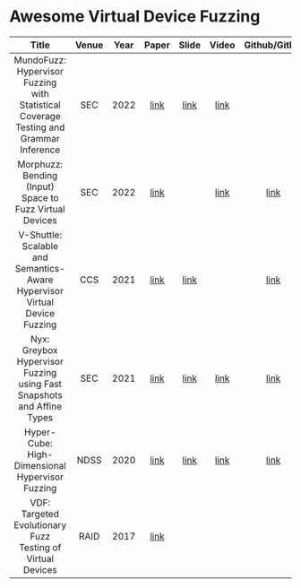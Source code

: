 # Awesome Virtual Device Fuzzing

|                                         Title                                         | Venue | Year  |                                       Paper                                       |                                   Slide                                    |                        Video                        |                                        Github/Gitlab                                         |
| :-----------------------------------------------------------------------------------: | :---: | :---: | :-------------------------------------------------------------------------------: | :------------------------------------------------------------------------: | :-------------------------------------------------: | :------------------------------------------------------------------------------------------: |
| MundoFuzz: Hypervisor Fuzzing with Statistical Coverage Testing and Grammar Inference |  SEC  | 2022  |            [link](https://www.usenix.org/system/files/sec22-myung.pdf)            |     [link](https://www.usenix.org/system/files/sec22_slides-myung.pdf)     | [link](https://www.youtube.com/watch?v=7nGN7Y9duMU) |                                                                                              |
|                Morphuzz: Bending (Input) Space to Fuzz Virtual Devices                |  SEC  | 2022  |           [link](https://www.usenix.org/system/files/sec22-bulekov.pdf)           |                                                                            | [link](https://www.youtube.com/watch?v=BRezYTVGvJQ) | [link](https://gitlab.com/qemu-project/qemu/-/tree/c39deb218178d1fb814dd2138ceff4b541a03d85) |
|       V-Shuttle: Scalable and Semantics-Aware Hypervisor Virtual Device Fuzzing       |  CCS  | 2021  |          [link](https://nesa.zju.edu.cn/download/pgn_pdf_V-SHUTTLE.pdf)           |   [link](https://nesa.zju.edu.cn/download/ppt/pgn_slides_V-SHUTTLE.pdf)    |                                                     |                        [link](https://github.com/hustdebug/v-shuttle)                        |
|         Nyx: Greybox Hypervisor Fuzzing using Fast Snapshots and Affine Types         |  SEC  | 2021  |          [link](https://www.usenix.org/system/files/sec21-schumilo.pdf)           |   [link](https://www.usenix.org/system/files/sec21_slides_schumilo.pdf)    | [link](https://www.youtube.com/watch?v=ZsW5_Ukzl_8) |                          [link](https://github.com/RUB-SysSec/Nyx)                           |
|                    Hyper-Cube: High-Dimensional Hypervisor Fuzzing                    | NDSS  | 2020  | [link](https://www.ndss-symposium.org/wp-content/uploads/2020/02/23096-paper.pdf) | [link](https://www.ndss-symposium.org/wp-content/uploads/23096-slides.pdf) | [link](https://www.youtube.com/watch?v=GmIlLKT_nH8) |                       [link](https://github.com/RUB-SysSec/Hypercube)                        |
|              VDF: Targeted Evolutionary Fuzz Testing of Virtual Devices               | RAID  | 2017  |             [link](https://www.cs.ucr.edu/~heng/pubs/VDF_raid17.pdf)              |                                                                            |                                                     |                                                                                              |
